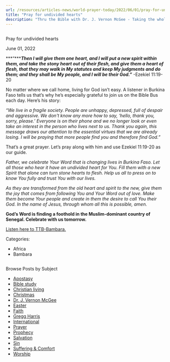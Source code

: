 ```yaml
---
url: /resources/articles-news/world-prayer-today/2022/06/01/pray-for-undivided-hearts
title: "Pray for undivided hearts"
description: "Thru the Bible with Dr. J. Vernon McGee - Taking the whole Word to the whole world"
---
```







## 
 Pray for undivided hearts


June 01, 2022
![]()




***“******Then I will give them one heart, and I will put a new spirit within them, and take the stony heart out of their flesh, and give them a heart of flesh, that they may walk in My statutes and keep My judgments and do them; and they shall be My people, and I will be their God.”*** -Ezekiel 11:19-20

No matter where we call home, living for God isn’t easy. A listener in Burkina Faso tells us that’s why he’s especially grateful to join us on the Bible Bus each day. Here’s his story:

*“We live in a fragile society. People are unhappy, depressed, full of despair and aggressive. We don't know any more how to say, ‘hello, thank you, sorry, please.’ Everyone is on their phone and we no longer look or even take an interest in the person who lives next to us. Thank you again, this message draws our attention to the essential virtues that we are already losing. I will be praying that more people find you and therefore find God.”*

That’s a great prayer. Let’s pray along with him and use Ezekiel 11:19-20 as our guide.

*Father, we celebrate Your Word that is changing lives in Burkina Faso. Let all those who hear it have an undivided heart for You. Fill them with a new Spirit that alone can turn stone hearts to flesh. Help us all to press on to know You fully and trust You with our lives.* 

*As they are transformed from the old heart and spirit to the new, give them the joy that comes from following You and Your Word out of love. Make them become Your people and create in them the desire to call You their God. In the name of Jesus, through whom all this is possible, amen.* 

**God’s Word is finding a foothold in the Muslim-dominant country of Senegal. Celebrate with us tomorrow.**

[Listen here to TTB-Bambara.](https://ttb.twr.org/home/day,0424/language,BAM)



Categories: 


* Africa
* Bambara









## 
 Browse Posts by Subject


* [Apostasy](/resources/articles-news/-in-tags/tags/Apostasy)
* [Bible study](/resources/articles-news/-in-tags/tags/Bible-study)
* [Christian living](/resources/articles-news/-in-tags/tags/Christian-living)
* [Christmas](/resources/articles-news/-in-tags/tags/Christmas)
* [Dr. J. Vernon McGee](/resources/articles-news/-in-tags/tags/Dr-J-Vernon-McGee)
* [Easter](/resources/articles-news/-in-tags/tags/easter)
* [Faith](/resources/articles-news/-in-tags/tags/Faith)
* [Gregg Harris](/resources/articles-news/-in-tags/tags/Gregg-Harris)
* [International](/resources/articles-news/-in-tags/tags/International)
* [Prayer](/resources/articles-news/-in-tags/tags/prayer)
* [Prophecy](/resources/articles-news/-in-tags/tags/Prophecy)
* [Salvation](/resources/articles-news/-in-tags/tags/Salvation)
* [Sin](/resources/articles-news/-in-tags/tags/sin)
* [Suffering & Comfort](/resources/articles-news/-in-tags/tags/Suffering-Comfort)
* [Worship](/resources/articles-news/-in-tags/tags/worship)







